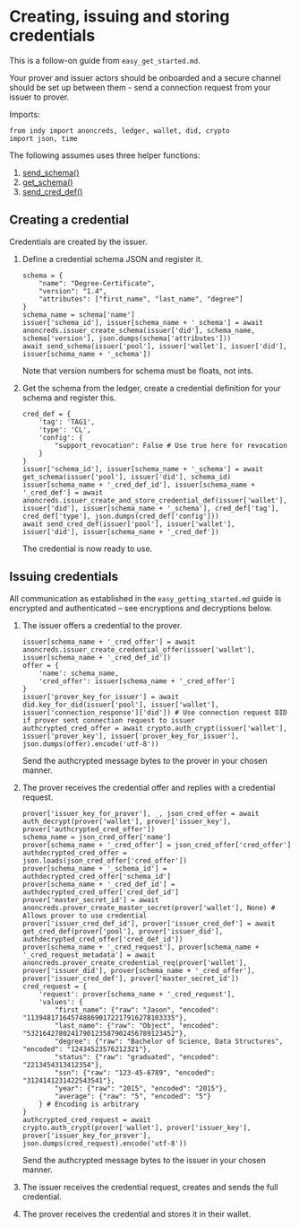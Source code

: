# Creating, issuing and storing credentials

This is a follow-on guide from `easy_get_started.md`.

Your prover and issuer actors should be onboarded and a secure channel should be set up between them - send a connection request from your issuer to prover.

Imports:
```
from indy import anoncreds, ledger, wallet, did, crypto
import json, time
```

The following assumes uses three helper functions:
1. [send_schema()](https://github.com/hyperledger/indy-sdk/blob/master/samples/python/src/getting_started.py)
1. [get_schema()](https://github.com/hyperledger/indy-sdk/blob/master/samples/python/src/getting_started.py)
2. [send_cred_def()](https://github.com/hyperledger/indy-sdk/blob/master/samples/python/src/getting_started.py)

## Creating a credential

Credentials are created by the issuer.

1. Define a credential schema JSON and register it.
    ```
    schema = {
        "name": "Degree-Certificate",
        "version": "1.4",
        "attributes": ["first_name", "last_name", "degree"]
    }
    schema_name = schema['name']
    issuer['schema_id'], issuer[schema_name + '_schema'] = await anoncreds.issuer_create_schema(issuer['did'], schema_name, schema['version'], json.dumps(schema['attributes']))
    await send_schema(issuer['pool'], issuer['wallet'], issuer['did'], issuer[schema_name + '_schema'])
    ```
    Note that version numbers for schema must be floats, not ints.
    
2. Get the schema from the ledger, create a credential definition for your schema and register this.
    ```
    cred_def = {
        'tag': 'TAG1',
        'type': 'CL',
        'config': {
            "support_revocation": False # Use true here for revocation
        }
    }
    issuer['schema_id'], issuer[schema_name + '_schema'] = await get_schema(issuer['pool'], issuer['did'], schema_id)
    issuer[schema_name + '_cred_def_id'], issuer[schema_name + '_cred_def'] = await anoncreds.issuer_create_and_store_credential_def(issuer['wallet'], issuer['did'], issuer[schema_name + '_schema'], cred_def['tag'], cred_def['type'], json.dumps(cred_def['config']))
    await send_cred_def(issuer['pool'], issuer['wallet'], issuer['did'], issuer[schema_name + '_cred_def'])
    ```
    The credential is now ready to use.


## Issuing credentials

All communication as established in the `easy_getting_started.md` guide is encrypted and authenticated – see encryptions and decryptions below.

1. The issuer offers a credential to the prover.
    ```
    issuer[schema_name + '_cred_offer'] = await anoncreds.issuer_create_credential_offer(issuer['wallet'], issuer[schema_name + '_cred_def_id'])
    offer = {
        'name': schema_name,
        'cred_offer': issuer[schema_name + '_cred_offer']
    }
    issuer['prover_key_for_issuer'] = await did.key_for_did(issuer['pool'], issuer['wallet'], issuer['connection_response']['did']) # Use connection request DID if prover sent connection request to issuer
    authcrypted_cred_offer = await crypto.auth_crypt(issuer['wallet'], issuer['prover_key'], issuer['prover_key_for_issuer'], json.dumps(offer).encode('utf-8'))
    ```
    Send the authcrypted message bytes to the prover in your chosen manner.

2. The prover receives the credential offer and replies with a credential request.
    ```
    prover['issuer_key_for_prover'], _, json_cred_offer = await auth_decrypt(prover['wallet'], prover['issuer_key'], prover['authcrypted_cred_offer'])
    schema_name = json_cred_offer['name']
    prover[schema_name + '_cred_offer'] = json_cred_offer['cred_offer']
    authdecrypted_cred_offer = json.loads(json_cred_offer['cred_offer'])
    prover[schema_name + '_schema_id'] = authdecrypted_cred_offer['schema_id']
    prover[schema_name + '_cred_def_id'] = authdecrypted_cred_offer['cred_def_id']
    prover['master_secret_id'] = await anoncreds.prover_create_master_secret(prover['wallet'], None) # Allows prover to use credential
    prover['issuer_cred_def_id'], prover['issuer_cred_def'] = await get_cred_def(prover['pool'], prover['issuer_did'], authdecrypted_cred_offer['cred_def_id'])
    prover[schema_name + '_cred_request'], prover[schema_name + '_cred_request_metadata'] = await anoncreds.prover_create_credential_req(prover['wallet'], prover['issuer_did'], prover[schema_name + '_cred_offer'], prover['issuer_cred_def'], prover['master_secret_id'])
    cred_request = {
        'request': prover[schema_name + '_cred_request'],
        'values': {
            "first_name": {"raw": "Jason", "encoded": "1139481716457488690172217916278103335"},
            "last_name": {"raw": "Object", "encoded": "5321642780241790123587902456789123452"},
            "degree": {"raw": "Bachelor of Science, Data Structures", "encoded": "12434523576212321"},
            "status": {"raw": "graduated", "encoded": "2213454313412354"},
            "ssn": {"raw": "123-45-6789", "encoded": "3124141231422543541"},
            "year": {"raw": "2015", "encoded": "2015"},
            "average": {"raw": "5", "encoded": "5"}
        } # Encoding is arbitrary
    }
    authcrypted_cred_request = await crypto.auth_crypt(prover['wallet'], prover['issuer_key'], prover['issuer_key_for_prover'], json.dumps(cred_request).encode('utf-8'))
    ```
    Send the authcrypted message bytes to the issuer in your chosen manner.

3. The issuer receives the credential request, creates and sends the full credential.

4. The prover receives the credential and stores it in their wallet.
    
